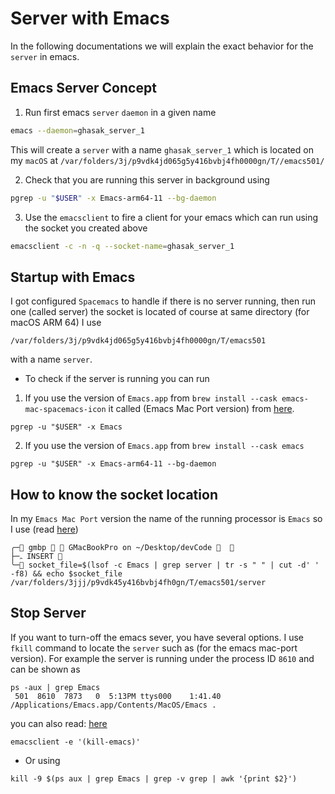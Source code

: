 # Server with Emacs

In the following documentations we will explain the exact behavior for the
`server` in emacs.

## Emacs Server Concept

1. Run first emacs `server` `daemon` in a given name

```sh
emacs --daemon=ghasak_server_1
```

This will create a `server` with a name `ghasak_server_1` which is located on
my `macOS` at `/var/folders/3j/p9vdk4jd065g5y416bvbj4fh0000gn/T//emacs501/`

2. Check that you are running this server in background using

```sh
pgrep -u "$USER" -x Emacs-arm64-11 --bg-daemon
```

3. Use the `emacsclient` to fire a client for your emacs which can run using the socket you created above

```sh
emacsclient -c -n -q --socket-name=ghasak_server_1
```

## Startup with Emacs

I got configured `Spacemacs` to handle if there is no server running, then run
one (called server) the socket is located of course at same directory (for macOS
ARM 64) I use

```shell
/var/folders/3j/p9vdk4jd065g5y416bvbj4fh0000gn/T/emacs501
```

with a name `server`.

- To check if the server is running you can run

1. If you use the version of `Emacs.app` from `brew install --cask emacs-mac-spacemacs-icon` it called (Emacs Mac Port version) from
   [here](https://github.com/railwaycat/homebrew-emacsmacport).

```shell
pgrep -u "$USER" -x Emacs
```

2. If you use the version of `Emacs.app` from `brew install --cask emacs`

```shell
pgrep -u "$USER" -x Emacs-arm64-11 --bg-daemon
```

## How to know the socket location

In my `Emacs Mac Port` version the name of the running processor is `Emacs` so
I use (read
[here](https://stackoverflow.com/questions/23148787/why-emacsclient-cant-find-socket-after-executing-emacs-daemon))

```shell
╭─ gmbp   GMacBookPro on ~/Desktop/devCode   
├─ﮧ INSERT 
╰─ socket_file=$(lsof -c Emacs | grep server | tr -s " " | cut -d' ' -f8) && echo $socket_file
/var/folders/3jjj/p9vdk45y416bvbj4fh0gn/T/emacs501/server
```

## Stop Server

If you want to turn-off the emacs sever, you have several options. I use
`fkill` command to locate the `server` such as (for the emacs mac-port
version). For example the server is running under the process ID `8610` and can
be shown as

```shell
ps -aux | grep Emacs
 501  8610  7873   0  5:13PM ttys000    1:41.40 /Applications/Emacs.app/Contents/MacOS/Emacs .

```

you can also read:
[here](https://www.emacswiki.org/emacs/EmacsAsDaemon#:~:text=EmacsMsWindowsIntegration%20for%20details.-,Stopping%20the%20Emacs%20Daemon,the%20associated%20emacs%20server%20instance.)

```shell
emacsclient -e '(kill-emacs)'
```

- Or using

```shell
kill -9 $(ps aux | grep Emacs | grep -v grep | awk '{print $2}')
```
